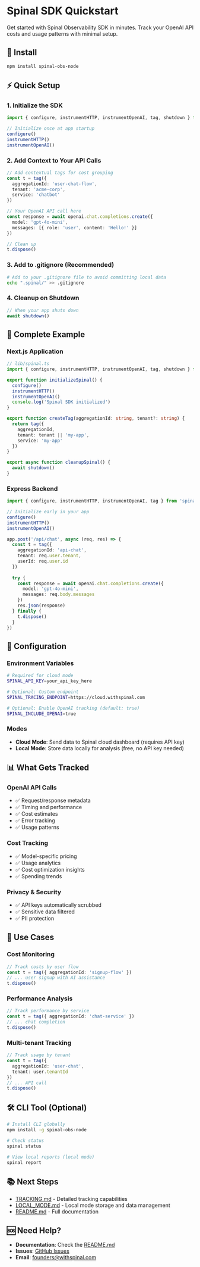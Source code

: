 # Spinal SDK Quickstart

Get started with Spinal Observability SDK in minutes. Track your OpenAI API costs and usage patterns with minimal setup.

## 🚀 **Install**

```bash
npm install spinal-obs-node
```

## ⚡ **Quick Setup**

### **1. Initialize the SDK**
```typescript
import { configure, instrumentHTTP, instrumentOpenAI, tag, shutdown } from 'spinal-obs-node'

// Initialize once at app startup
configure()
instrumentHTTP()
instrumentOpenAI()
```

### **2. Add Context to Your API Calls**
```typescript
// Add contextual tags for cost grouping
const t = tag({ 
  aggregationId: 'user-chat-flow', 
  tenant: 'acme-corp',
  service: 'chatbot'
})

// Your OpenAI API call here
const response = await openai.chat.completions.create({
  model: 'gpt-4o-mini',
  messages: [{ role: 'user', content: 'Hello!' }]
})

// Clean up
t.dispose()
```

### **3. Add to .gitignore (Recommended)**
```bash
# Add to your .gitignore file to avoid committing local data
echo ".spinal/" >> .gitignore
```

### **4. Cleanup on Shutdown**
```typescript
// When your app shuts down
await shutdown()
```

## 🎯 **Complete Example**

### **Next.js Application**
```typescript
// lib/spinal.ts
import { configure, instrumentHTTP, instrumentOpenAI, tag, shutdown } from 'spinal-obs-node'

export function initializeSpinal() {
  configure()
  instrumentHTTP()
  instrumentOpenAI()
  console.log('Spinal SDK initialized')
}

export function createTag(aggregationId: string, tenant?: string) {
  return tag({ 
    aggregationId, 
    tenant: tenant || 'my-app',
    service: 'my-app'
  })
}

export async function cleanupSpinal() {
  await shutdown()
}
```

### **Express Backend**
```typescript
import { configure, instrumentHTTP, instrumentOpenAI, tag } from 'spinal-obs-node'

// Initialize early in your app
configure()
instrumentHTTP()
instrumentOpenAI()

app.post('/api/chat', async (req, res) => {
  const t = tag({ 
    aggregationId: 'api-chat',
    tenant: req.user.tenant,
    userId: req.user.id
  })
  
  try {
    const response = await openai.chat.completions.create({
      model: 'gpt-4o-mini',
      messages: req.body.messages
    })
    res.json(response)
  } finally {
    t.dispose()
  }
})
```

## 🔧 **Configuration**

### **Environment Variables**
```bash
# Required for cloud mode
SPINAL_API_KEY=your_api_key_here

# Optional: Custom endpoint
SPINAL_TRACING_ENDPOINT=https://cloud.withspinal.com

# Optional: Enable OpenAI tracking (default: true)
SPINAL_INCLUDE_OPENAI=true
```

### **Modes**
- **Cloud Mode**: Send data to Spinal cloud dashboard (requires API key)
- **Local Mode**: Store data locally for analysis (free, no API key needed)

## 📊 **What Gets Tracked**

### **OpenAI API Calls**
- ✅ Request/response metadata
- ✅ Timing and performance
- ✅ Cost estimates
- ✅ Error tracking
- ✅ Usage patterns

### **Cost Tracking**
- ✅ Model-specific pricing
- ✅ Usage analytics
- ✅ Cost optimization insights
- ✅ Spending trends

### **Privacy & Security**
- ✅ API keys automatically scrubbed
- ✅ Sensitive data filtered
- ✅ PII protection

## 🎯 **Use Cases**

### **Cost Monitoring**
```typescript
// Track costs by user flow
const t = tag({ aggregationId: 'signup-flow' })
// ... user signup with AI assistance
t.dispose()
```

### **Performance Analysis**
```typescript
// Track performance by service
const t = tag({ aggregationId: 'chat-service' })
// ... chat completion
t.dispose()
```

### **Multi-tenant Tracking**
```typescript
// Track usage by tenant
const t = tag({ 
  aggregationId: 'user-chat',
  tenant: user.tenantId 
})
// ... API call
t.dispose()
```

## 🛠️ **CLI Tool (Optional)**

```bash
# Install CLI globally
npm install -g spinal-obs-node

# Check status
spinal status

# View local reports (local mode)
spinal report
```

## 📚 **Next Steps**

- [TRACKING.md](./TRACKING.md) - Detailed tracking capabilities
- [LOCAL_MODE.md](./LOCAL_MODE.md) - Local mode storage and data management
- [README.md](../README.md) - Full documentation


## 🆘 **Need Help?**

- **Documentation**: Check the [README.md](../README.md)
- **Issues**: [GitHub Issues](https://github.com/withspinal/obs-node/issues)
- **Email**: founders@withspinal.com
